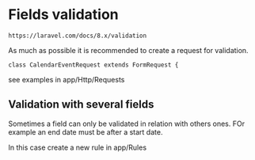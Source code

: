 # Fields validation

    https://laravel.com/docs/8.x/validation
    
As much as possible it is recommended to create a request for validation.

    class CalendarEventRequest extends FormRequest {
    
see examples in app/Http/Requests

## Validation with several fields

Sometimes a field can only be validated in relation with others ones. FOr example an end date must be after a start date.

In this case create a new rule in app/Rules
